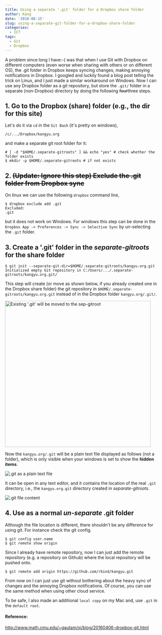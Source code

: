 ```yaml
---
title: Using a separate '.git' folder for a Dropbox share folder
author: Kang
date: '2018-08-15'
slug: using-a-separate-git-folder-for-a-dropbox-share-folder
categories:
  - ICT
tags:
  - Git
  - Dropbox
---
```



A problem since long I have:-( was that when I use Git with Dropbox on different computers (even worse when sharing with others or on different OS), the .git folder in Dropbox keeps syncing changes, making annoying notifications in Dropbox. I googled and luckily found a blog post telling the trick on Linux, and I just made a similar workaround on Windows. Now I can use any Dropbox folder as a git repository, but store the `.git/` folder in a separate (non-Dropbox) directory by doing the following ~~four~~three steps. 

## 1. Go to the Dropbox (share) folder (e.g., the dir for this site)
Let's do it via `cd` in the `Git Bash` (it's pretty on windows),

    /c/.../Dropbox/kangyu.org

and make a separate git root folder for it:

	# [ -d "$HOME/.separate-gitroots" ] && echo "yes" # check whether the folder exists
    $ mkdir -p $HOME/.separate-gitroots # if not exists
    
## 2. ~~(Update: Ignore this step) Exclude the .git folder from Dropbox sync~~

On linux we can use the following `dropbox` command line, 

    $ dropbox exclude add .git
    Excluded:
    .git

but it does not work on Windows. For windows this step can be done in the `Dropbox App -> Preferences -> Sync -> Selective Sync` by un-selecting the `.git` folder.

## 3. Create a '.git' folder in the *separate-gitroots* for the share folder 

    $ git init --separate-git-dir=$HOME/.separate-gitroots/kangyu.org.git
    Initialized empty Git repository in C:/Users/.../.separate-gitroots/kangyu.org.git/


This step will create (or move as shown below, if you already created one in the Dropbox share folder) the git repository in `$HOME/.separate-gitroots/kangyu.org.git` instead of in the Dropbox folder `kangyu.org/.git/`. 

<img src="https://i.imgur.com/yjuu1jK.png" alt="Existing '.git' will be moved to the sep-gitroot" width="480"> 

Now the `kangyu.org/.git` will be a plain text file displayed as follows (not a folder), which is only visible when your windows is set to show the **hidden items**. 

![.git as a plain text file](https://i.imgur.com/4YHB09q.png)

It can be open in any text editor, and it contains the location of the real `.git` directory, i.e., the `kangyu.org.git` directory created in *separate-gitroots*. 

![.git file content ](https://i.imgur.com/J4kYWNn.png)

## 4. Use as a normal *un-separate* .git folder 
Although the file location is different, there shouldn't be any difference for using git. For instance check the git config. 

    $ git config user.name
    $ git remote show origin
    
Since I already have remote repository, now I can just add the remote repository (e.g. a repository on Github) where the local repository will be pushed onto.

    $ git remote add origin https://github.com/rbind/kangyu.git

From now on I can just use git without bothering about the heavy sync of changes and the annoying Dropbox notifications. Of course, you can use the same method when using other cloud service.

To be safe, I also made an additional `local copy` on my Mac and, use `.git` in the `default root`. 


#### Reference:
http://www.math.cmu.edu/~gautam/sj/blog/20160406-dropbox-git.html